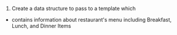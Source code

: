 1. Create a data structure to pass to a template which 
* contains information about restaurant's menu including Breakfast, Lunch, and Dinner Items